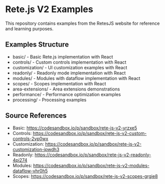 # Rete.js V2 Examples

This repository contains examples from the RetesJS website for reference and learning purposes.

## Examples Structure

- basic/ - Basic Rete.js implementation with React
- controls/ - Custom controls implementation with React
- customization/ - UI customization examples with React
- readonly/ - Readonly mode implementation with React
- modules/ - Modules with dataflow implementation with React
- scopes/ - Scopes implementation with React
- area-extensions/ - Area extensions demonstrations
- performance/ - Performance optimization examples
- processing/ - Processing examples

## Source References

- Basic: https://codesandbox.io/p/sandbox/rete-js-v2-yrzxe5
- Controls: https://codesandbox.io/p/sandbox/rete-js-v2-custom-controls-2vp0wx
- Customization: https://codesandbox.io/p/sandbox/rete-js-v2-customization-jpwdh3
- Readonly: https://codesandbox.io/p/sandbox/rete-js-v2-readonly-4pi274
- Modules: https://codesandbox.io/p/sandbox/rete-js-v2-modules-dataflow-vhr0h5
- Scopes: https://codesandbox.io/p/sandbox/rete-js-v2-scopes-grgie8
